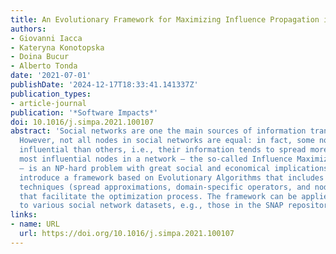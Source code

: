 ```yaml
---
title: An Evolutionary Framework for Maximizing Influence Propagation in Social Networks
authors:
- Giovanni Iacca
- Kateryna Konotopska
- Doina Bucur
- Alberto Tonda
date: '2021-07-01'
publishDate: '2024-12-17T18:33:41.141337Z'
publication_types:
- article-journal
publication: '*Software Impacts*'
doi: 10.1016/j.simpa.2021.100107
abstract: 'Social networks are one the main sources of information transmission nowadays.
  However, not all nodes in social networks are equal: in fact, some nodes are more
  influential than others, i.e., their information tends to spread more. Finding the
  most influential nodes in a network – the so-called Influence Maximization problem
  – is an NP-hard problem with great social and economical implications. Here, we
  introduce a framework based on Evolutionary Algorithms that includes various graph-aware
  techniques (spread approximations, domain-specific operators, and node filtering)
  that facilitate the optimization process. The framework can be applied straightforwardly
  to various social network datasets, e.g., those in the SNAP repository.'
links:
- name: URL
  url: https://doi.org/10.1016/j.simpa.2021.100107
---
```


